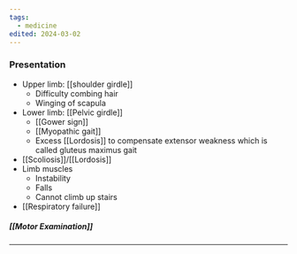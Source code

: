 ```yaml
---
tags:
  - medicine
edited: 2024-03-02
---
```

	
### Presentation
- Upper limb: [[shoulder girdle]] 
	- Difficulty combing hair
	- Winging of scapula 
- Lower limb: [[Pelvic girdle]] 
	- [[Gower sign]]
	- [[Myopathic gait]] 
	- Excess [[Lordosis]] to compensate extensor weakness which is called gluteus maximus gait 
- [[Scoliosis]]/[[Lordosis]] 
- Limb muscles
	- Instability
	- Falls
	- Cannot climb up stairs
- [[Respiratory failure]] 
##### [[Motor Examination]] 

---
